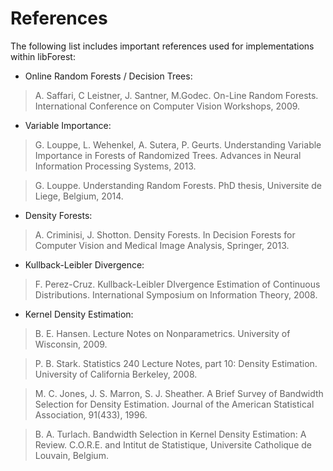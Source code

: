 # References

The following list includes important references used for implementations within libForest:

* Online Random Forests / Decision Trees:

> A. Saffari, C Leistner, J. Santner, M.Godec. On-Line Random Forests. International Conference on Computer Vision Workshops, 2009.

* Variable Importance:

> G. Louppe, L. Wehenkel, A. Sutera, P. Geurts. Understanding Variable Importance in Forests of Randomized Trees. Advances in Neural Information Processing Systems, 2013.

> G. Louppe. Understanding Random Forests. PhD thesis, Universite de Liege, Belgium, 2014.

* Density Forests:

> A. Criminisi, J. Shotton. Density Forests. In Decision Forests for Computer Vision and Medical Image Analysis, Springer, 2013.

* Kullback-Leibler Divergence:

> F. Perez-Cruz. Kullback-Leibler DIvergence Estimation of Continuous Distributions. International Symposium on Information Theory, 2008.

* Kernel Density Estimation:

> B. E. Hansen. Lecture Notes on Nonparametrics. University of Wisconsin, 2009.

> P. B. Stark. Statistics 240 Lecture Notes, part 10: Density Estimation. University of California Berkeley, 2008.

> M. C. Jones, J. S. Marron, S. J. Sheather. A Brief Survey of Bandwidth Selection for Density Estimation. Journal of the American Statistical Association, 91(433), 1996.

> B. A. Turlach. Bandwidth Selection in Kernel Density Estimation: A Review. C.O.R.E. and Intitut de Statistique, Universite Catholique de Louvain, Belgium.